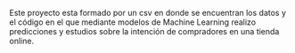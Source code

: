 Este proyecto esta formado por un csv en donde se encuentran los datos y el código en el que mediante modelos de Machine Learning realizo predicciones y estudios sobre la intención de compradores en una tienda online.
